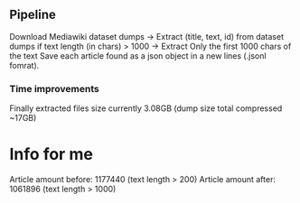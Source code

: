 ## Pipeline ##
Download Mediawiki dataset dumps -> Extract (title, text, id) from dataset dumps if text length (in chars) > 1000 -> Extract Only the first 1000 chars of the text
Save each article found as a json object in a new lines (.jsonl fomrat).

### Time improvements ###
Finally extracted files size currently 3.08GB (dump size total compressed ~17GB)


# Info for me #
Article amount before: 1177440 (text length > 200)
Article amount after: 1061896 (text length > 1000)
